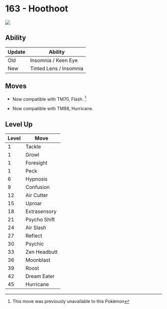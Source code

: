 # 163 - Hoothoot
![][163]

## Ability

Update | Ability
---    | ---
Old    | Insomnia / Keen Eye
New    | Tinted Lens / Insomnia

## Moves

 - Now compatible with TM70, Flash. [^1]

 - Now compatible with TM88, Hurricane.

## Level Up

Level | Move
---   | ---
  1   | Tackle
  1   | Growl
  1   | Foresight
  1   | Peck
  6   | Hypnosis
  9   | Confusion
 12   | Air Cutter
 15   | Uproar
 18   | Extrasensory
 21   | Psycho Shift
 24   | Air Slash
 27   | Reflect
 30   | Psychic
 33   | Zen Headbutt
 36   | Moonblast
 39   | Roost
 42   | Dream Eater
 45   | Hurricane




[^1]: This move was previously unavailable to this Pokémon

[163]: ../img/pokemon/163.png
